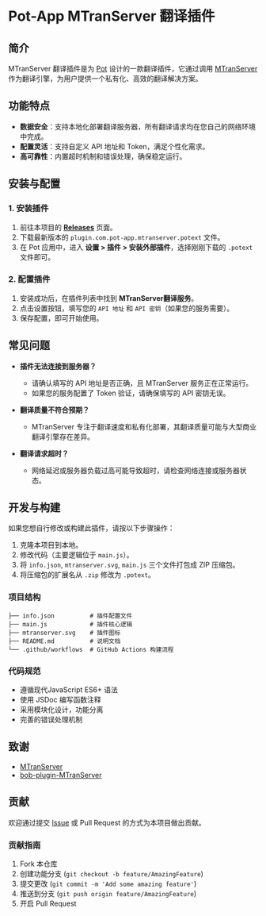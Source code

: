 # Pot-App MTranServer 翻译插件

## 简介

MTranServer 翻译插件是为 [Pot](https://pot-app.com/) 设计的一款翻译插件，它通过调用 [MTranServer](https://github.com/xxnuo/MTranServer) 作为翻译引擎，为用户提供一个私有化、高效的翻译解决方案。

## 功能特点

- **数据安全**：支持本地化部署翻译服务器，所有翻译请求均在您自己的网络环境中完成。
- **配置灵活**：支持自定义 API 地址和 Token，满足个性化需求。
- **高可靠性**：内置超时机制和错误处理，确保稳定运行。

## 安装与配置

### 1. 安装插件

1.  前往本项目的 [**Releases**](https://github.com/Mars-Sea/pot-app-translate-plugin-mtranserver/releases) 页面。
2.  下载最新版本的 `plugin.com.pot-app.mtranserver.potext` 文件。
3.  在 Pot 应用中，进入 **设置 > 插件 > 安装外部插件**，选择刚刚下载的 `.potext` 文件即可。

### 2. 配置插件

1.  安装成功后，在插件列表中找到 **MTranServer翻译服务**。
2.  点击设置按钮，填写您的 `API 地址` 和 `API 密钥`（如果您的服务需要）。
3.  保存配置，即可开始使用。

## 常见问题

- **插件无法连接到服务器？**
  - 请确认填写的 API 地址是否正确，且 MTranServer 服务正在正常运行。
  - 如果您的服务配置了 Token 验证，请确保填写的 API 密钥无误。

- **翻译质量不符合预期？**
  - MTranServer 专注于翻译速度和私有化部署，其翻译质量可能与大型商业翻译引擎存在差异。

- **翻译请求超时？**
  - 网络延迟或服务器负载过高可能导致超时，请检查网络连接或服务器状态。

## 开发与构建

如果您想自行修改或构建此插件，请按以下步骤操作：

1.  克隆本项目到本地。
2.  修改代码（主要逻辑位于 `main.js`）。
3.  将 `info.json`, `mtranserver.svg`, `main.js` 三个文件打包成 ZIP 压缩包。
4.  将压缩包的扩展名从 `.zip` 修改为 `.potext`。

### 项目结构

```
├── info.json          # 插件配置文件
├── main.js            # 插件核心逻辑
├── mtranserver.svg    # 插件图标
├── README.md          # 说明文档
└── .github/workflows  # GitHub Actions 构建流程
```

### 代码规范

- 遵循现代JavaScript ES6+ 语法
- 使用 JSDoc 编写函数注释
- 采用模块化设计，功能分离
- 完善的错误处理机制

## 致谢

- [MTranServer](https://github.com/xxnuo/MTranServer)
- [bob-plugin-MTranServer](https://github.com/gray0128/bob-plugin-MTranServer)

## 贡献

欢迎通过提交 [Issue](https://github.com/Mars-Sea/pot-app-translate-plugin-mtranserver/issues) 或 Pull Request 的方式为本项目做出贡献。

### 贡献指南

1. Fork 本仓库
2. 创建功能分支 (`git checkout -b feature/AmazingFeature`)
3. 提交更改 (`git commit -m 'Add some amazing feature'`)
4. 推送到分支 (`git push origin feature/AmazingFeature`)
5. 开启 Pull Request
